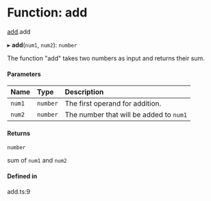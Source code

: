 # Function: add

[add](../modules/add.md).add

▸ **add**(`num1`, `num2`): `number`

The function "add" takes two numbers as input and returns their sum.

#### Parameters

| Name | Type | Description |
| :------ | :------ | :------ |
| `num1` | `number` | The first operand for addition. |
| `num2` | `number` | The number that will be added to `num1` |

#### Returns

`number`

sum of `num1` and `num2`

#### Defined in

add.ts:9

